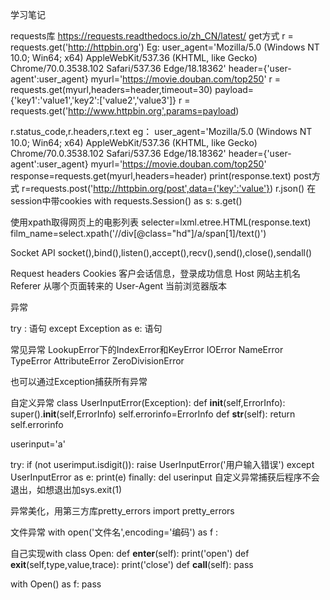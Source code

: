 学习笔记

requests库
https://requests.readthedocs.io/zh_CN/latest/
get方式
r = requests.get('http://httpbin.org')
Eg:
user_agent='Mozilla/5.0 (Windows NT 10.0; Win64; x64) AppleWebKit/537.36 (KHTML, like Gecko) Chrome/70.0.3538.102 Safari/537.36 Edge/18.18362'
header={'user-agent':user_agent}
myurl='https://movie.douban.com/top250'
r = requests.get(myurl,headers=header,timeout=30)
payload={'key1':'value1','key2':['value2','value3']}
r = requests.get('http://www.httpbin.org',params=payload)

r.status_code,r.headers,r.text
eg：
user_agent='Mozilla/5.0 (Windows NT 10.0; Win64; x64) AppleWebKit/537.36 (KHTML, like Gecko) Chrome/70.0.3538.102 Safari/537.36 Edge/18.18362'
header={'user-agent':user_agent}
myurl='https://movie.douban.com/top250'
response=requests.get(myurl,headers=header)
print(response.text)
post方式
r=requests.post('http://httpbin.org/post',data={'key':'value'})
r.json()
在session中带cookies
with requests.Session() as s:
    s.get()

使用xpath取得网页上的电影列表
selecter=lxml.etree.HTML(response.text)
film_name=select.xpath('//div[@class="hd"]/a/span[1]/text()')

Socket API
socket(),bind(),listen(),accept(),recv(),send(),close(),sendall()

Request headers
Cookies 客户会话信息，登录成功信息
Host 网站主机名
Referer 从哪个页面转来的
User-Agent 当前浏览器版本


异常

try :
    语句
except Exception as e:
    语句

常见异常
LookupError下的IndexError和KeyError
IOError
NameError
TypeError
AttributeError
ZeroDivisionError

也可以通过Exception捕获所有异常

自定义异常
class UserInputError(Exception):
    def __init__(self,ErrorInfo):
        super().__init__(self,ErrorInfo)
        self.errorinfo=ErrorInfo
    def __str__(self):
        return self.errorinfo

userinput='a'

try:
    if (not userimput.isdigit()):
        raise UserInputError('用户输入错误')
except UserInputError as e:
    print(e)
finally:
    del userinput
自定义异常捕获后程序不会退出，如想退出加sys.exit(1)

异常美化，用第三方库pretty_errors
import pretty_errors

文件异常
with open('文件名',encoding='编码') as f :

自己实现with
class Open:
    def __enter__(self):
        print('open')
    def __exit__(self,type,value,trace):
        print('close')
    def __call__(self):
       pass

with Open() as f:
    pass

